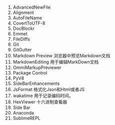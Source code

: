 1. AdvancedNewFile
2. Alignment
3. AutoFileName
4. CovertToUTF-8
5. DocBlockr
6. Emmet
7. FileDiffs
8. Git
9. GitGutter
10. Markdown  Preview
    浏览器中预览Markdown文档
11. MarkdownEditing
    用于编辑MarkDown文档
12. OmmiMarkupPreviewer
13. Package Control
14. PyV8
15. SideBarEnhancements
16. JsFormat 格式化Json和Html或者JS
17. wakatime 用于记录编码时间。
18. HexViewer 十六进制查看器
19. Side Bar
20. Anaconda
21. SublimeREPL